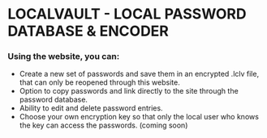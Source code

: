 # LOCALVAULT - LOCAL PASSWORD DATABASE & ENCODER
### Using the website, you can:
- Create a new set of passwords and save them in an encrypted .lclv file, that can only be reopened through this website.
- Option to copy passwords and link directly to the site through the password database.
- Ability to edit and delete password entries.
- Choose your own encryption key so that only the local user who knows the key can access the passwords. (coming soon)
